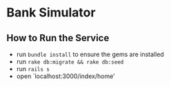 # Bank Simulator

## How to Run the Service
- run `bundle install` to ensure the gems are installed
- run `rake db:migrate && rake db:seed`
- run `rails s`
- open `localhost:3000/index/home'